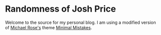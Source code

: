 # Randomness of Josh Price

Welcome to the source for my personal blog. I am using a modified version of [Michael Rose&#39;s](http://mademistakes.com/) theme [Minimal Mistakes](http://mmistakes.github.io/minimal-mistakes).
